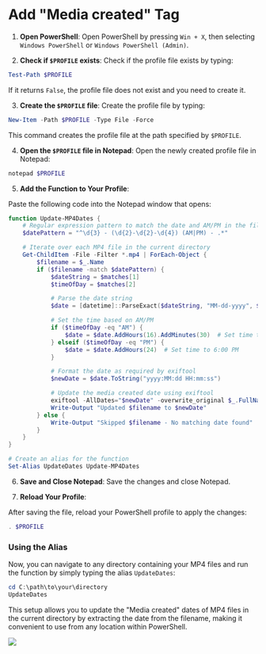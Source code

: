 # Add "Media created" Tag

1. **Open PowerShell**: Open PowerShell by pressing `Win + X`, then selecting `Windows PowerShell` or `Windows PowerShell (Admin)`.

2. **Check if `$PROFILE` exists**: Check if the profile file exists by typing:

```powershell
Test-Path $PROFILE
```

If it returns `False`, the profile file does not exist and you need to create it.

3. **Create the `$PROFILE` file**: Create the profile file by typing:
```powershell
New-Item -Path $PROFILE -Type File -Force
```

This command creates the profile file at the path specified by `$PROFILE`.

4. **Open the `$PROFILE` file in Notepad**: Open the newly created profile file in Notepad:
```powershell
notepad $PROFILE
```

5. **Add the Function to Your Profile**:

Paste the following code into the Notepad window that opens:

```powershell
function Update-MP4Dates {
    # Regular expression pattern to match the date and AM/PM in the filename
    $datePattern = "^\d{3} - (\d{2}-\d{2}-\d{4}) (AM|PM) - .*"

    # Iterate over each MP4 file in the current directory
    Get-ChildItem -File -Filter *.mp4 | ForEach-Object {
        $filename = $_.Name
        if ($filename -match $datePattern) {
            $dateString = $matches[1]
            $timeOfDay = $matches[2]

            # Parse the date string
            $date = [datetime]::ParseExact($dateString, "MM-dd-yyyy", $null)

            # Set the time based on AM/PM
            if ($timeOfDay -eq "AM") {
                $date = $date.AddHours(16).AddMinutes(30)  # Set time to 10:30 AM
            } elseif ($timeOfDay -eq "PM") {
                $date = $date.AddHours(24)  # Set time to 6:00 PM
            }

            # Format the date as required by exiftool
            $newDate = $date.ToString("yyyy:MM:dd HH:mm:ss")

            # Update the media created date using exiftool
            exiftool -AllDates="$newDate" -overwrite_original $_.FullName
            Write-Output "Updated $filename to $newDate"
        } else {
            Write-Output "Skipped $filename - No matching date found"
        }
    }
}

# Create an alias for the function
Set-Alias UpdateDates Update-MP4Dates
```

6. **Save and Close Notepad**: Save the changes and close Notepad.

7. **Reload Your Profile**:

After saving the file, reload your PowerShell profile to apply the changes:
```powershell
. $PROFILE
```

### Using the Alias

Now, you can navigate to any directory containing your MP4 files and run the function by simply typing the alias `UpdateDates`:

```powershell
cd C:\path\to\your\directory
UpdateDates
```

This setup allows you to update the "Media created" dates of MP4 files in the current directory by extracting the date from the filename, making it convenient to use from any location within PowerShell.

![](https://i.imgur.com/ghe9L4c.png)
